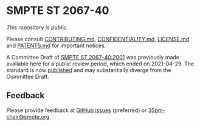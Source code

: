# SMPTE ST 2067-40

_This repository is *public*._

Please consult [CONTRIBUTING.md](./CONTRIBUTING.md), [CONFIDENTIALITY.md](./CONFIDENTIALITY.md), [LICENSE.md](./LICENSE.md) and [PATENTS.md](./PATENTS.md) for important notices.

A Committee Draft of [SMPTE ST 2067-40:2001](https://doi.org/10.5594/SMPTE.ST2067-40.2021) was previously made available here for a
public review period, which ended on 2021-04-29. The standard is now [published](https://doi.org/10.5594/SMPTE.ST2067-40.2021) and
may substantially diverge from the Committee Draft.

## Feedback

Please provide feedback at [GitHub issues](https://github.com/SMPTE/st2067-40-2ED/issues) (preferred) or
[35pm-chair@smpte.org](mailto:35pm-chair@smpte.org).